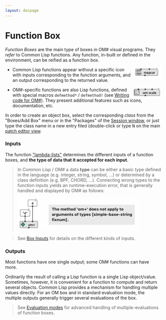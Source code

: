 ```yaml
---
layout: docpage
---
```


# Function Box

_Function Boxes_ are the main type of boxes in OM# visual programs. They _refer_ to Common Lisp functions.
Any function, in-built or defined in the environment, can be reified as a function box.

<img src="function-box_img/box-lisp-fun.png" align="right">

- Common Lisp functions appear without a specific icon with inputs corresponding to the function arguments, and an output corresponding to the returned value.

<img src="function-box_img/box-om-fun.png" align="right">

- OM#-specific functions are also Lisp functions, defined with special macros `defmethod*` / `defmethod!` (see [Writing code for OM#](write-code)). They present additional features such as icons, documentation, etc. 

In order to create an object box, select the corresponding _class_ from the "Boxes/Add Box" menu or in the "Packages" of the [Session window](session#the-packages-library-tab), or just type the class name in a new entry filed (double-click or type <kbd>N</kbd> on the main [patch editor view](patch).

### Inputs

The function ["lambda-lists"](http://www.lispworks.com/documentation/HyperSpec/Body/03_da.htm) determines the different inputs of a function boxes, and **the type of data that it accepted for each input**.

> In Common Lisp / OM# a data **type** can be either a basic type defined in the language (e.g. integer, string, symbol, ...) or determined by a class definition (e.g. BPF, CHORD, ...). Connecting wrong types to the function inputs yields an runtime-execution error, that is generally handled and displayed by OM# as follows:      
>
> <img src="function-box_img/type-error.png">

> See [Box Inputs](box-inputs) for details on the different kinds of inputs.



### Outputs

Most functions have one single output; some OM# functions can have more. 

Ordinarily the result of calling a Lisp function is a single Lisp object/value. Sometimes, however, it is convenient for a function to compute and return several objects. Common Lisp provides a mechanism for handling multiple values directly. For an OM box and in standard evaluation mode, the multiple outputs generally trigger several evaluations of the box.

> See [Evaluation modes](eval-modes) for advanced handling of multiple-evaluations of function boxes.

